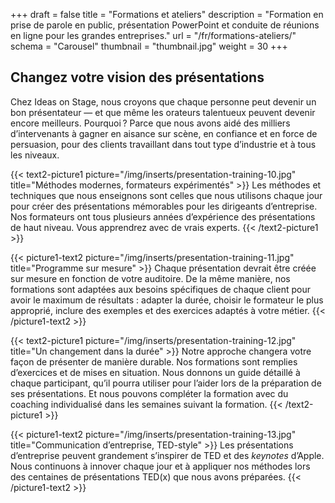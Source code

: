 +++
draft 			= false
title 			= "Formations et ateliers"
description		= "Formation en prise de parole en public, présentation PowerPoint et conduite de réunions en ligne pour les grandes entreprises."
url		 		= "/fr/formations-ateliers/"
schema			= "Carousel"
thumbnail		= "thumbnail.jpg"
weight			= 30
+++
## Changez votre vision des présentations

Chez Ideas on Stage, nous croyons que chaque personne peut devenir un bon présentateur — et que même les orateurs talentueux peuvent devenir encore meilleurs. Pourquoi ? Parce que nous avons aidé des milliers d’intervenants à gagner en aisance sur scène, en confiance et en force de persuasion, pour des clients travaillant dans tout type d’industrie et à tous les niveaux.

{{< text2-picture1 picture="/img/inserts/presentation-training-10.jpg" title="Méthodes modernes, formateurs expérimentés" >}}
Les méthodes et techniques que nous enseignons sont celles que nous utilisons chaque jour pour créer des présentations mémorables pour les dirigeants d’entreprise. Nos formateurs ont tous plusieurs années d’expérience des présentations de haut niveau. Vous apprendrez avec de vrais experts.
{{< /text2-picture1 >}}

{{< picture1-text2 picture="/img/inserts/presentation-training-11.jpg" title="Programme sur mesure" >}}
Chaque présentation devrait être créée sur mesure en fonction de votre auditoire. De la même manière, nos formations sont adaptées aux besoins spécifiques de chaque client pour avoir le maximum de résultats : adapter la durée, choisir le formateur le plus approprié, inclure des exemples et des exercices adaptés à votre métier.
{{< /picture1-text2 >}}

{{< text2-picture1 picture="/img/inserts/presentation-training-12.jpg" title="Un changement dans la durée" >}}
Notre approche changera votre façon de présenter de manière durable. Nos formations sont remplies d’exercices et de mises en situation. Nous donnons un guide détaillé à chaque participant, qu’il pourra utiliser pour l’aider lors de la préparation de ses présentations. Et nous pouvons compléter la formation avec du coaching individualisé dans les semaines suivant la formation.
{{< /text2-picture1 >}}

{{< picture1-text2 picture="/img/inserts/presentation-training-13.jpg" title="Communication d’entreprise, TED-style" >}}
Les présentations d’entreprise peuvent grandement s’inspirer de TED et des *keynotes* d’Apple. Nous continuons à innover chaque jour et à appliquer nos méthodes lors des centaines de présentations TED(x) que nous avons préparées.
{{< /picture1-text2 >}}